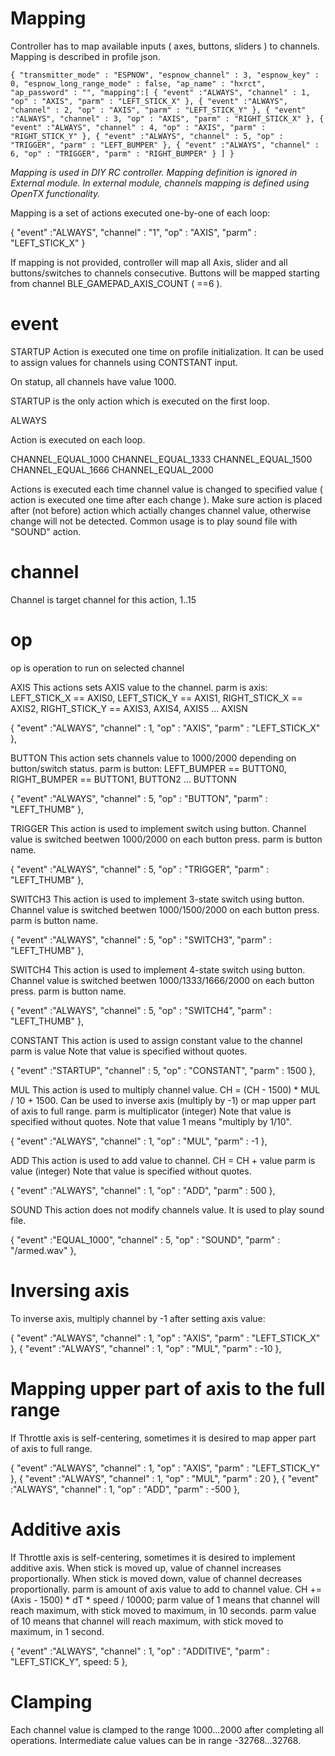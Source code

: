 
# Mapping

Controller has to map available inputs ( axes, buttons, sliders ) to channels.
Mapping is described in profile json.

``
{
    "transmitter_mode" : "ESPNOW",
    "espnow_channel" : 3,
    "espnow_key" : 0,
    "espnow_long_range_mode" : false,
    "ap_name" : "hxrct",
    "ap_password" : "",
    "mapping":[
        { "event" :"ALWAYS", "channel" : 1, "op" : "AXIS", "parm" : "LEFT_STICK_X" },
        { "event" :"ALWAYS", "channel" : 2, "op" : "AXIS", "parm" : "LEFT_STICK_Y" },
        { "event" :"ALWAYS", "channel" : 3, "op" : "AXIS", "parm" : "RIGHT_STICK_X" },
        { "event" :"ALWAYS", "channel" : 4, "op" : "AXIS", "parm" : "RIGHT_STICK_Y" },
        { "event" :"ALWAYS", "channel" : 5, "op" : "TRIGGER", "parm" : "LEFT_BUMPER" },
        { "event" :"ALWAYS", "channel" : 6, "op" : "TRIGGER", "parm" : "RIGHT_BUMPER" }
    ]
}
``

*Mapping is used in DIY RC controller. Mapping definition is ignored in External module. In external module, channels mapping is defined using OpenTX functionality.*

Mapping is a set of actions executed one-by-one of each loop:

{ "event" :"ALWAYS", "channel" : "1", "op" : "AXIS", "parm" : "LEFT_STICK_X" }

If mapping is not provided, controller will map all Axis, slider and all buttons/switches to channels consecutive.
Buttons will be mapped starting from channel BLE_GAMEPAD_AXIS_COUNT ( ==6 ).

# event

STARTUP
 Action is executed one time on profile initialization.
 It can be used to assign values for channels using CONTSTANT input.
 
 On statup, all channels have value 1000.

 STARTUP is the only action which is executed on the first loop.

ALWAYS

 Action is executed on each loop.

CHANNEL_EQUAL_1000 
CHANNEL_EQUAL_1333
CHANNEL_EQUAL_1500 
CHANNEL_EQUAL_1666
CHANNEL_EQUAL_2000

 Actions is executed each time channel value is changed to specified value ( action is executed one time after each change ).
 Make sure action is placed after (not before) action which actially changes channel value, otherwise change will not be detected.
 Common usage is to play sound file with "SOUND" action.


# channel 

 Channel is target channel for this action, 1..15

# op

 op is operation to run on selected channel

 AXIS
 This actions sets AXIS value to the channel.
 parm is axis: LEFT_STICK_X == AXIS0, LEFT_STICK_Y == AXIS1, RIGHT_STICK_X == AXIS2, RIGHT_STICK_Y == AXIS3, AXIS4, AXIS5 ... AXISN

 { "event" :"ALWAYS", "channel" : 1, "op" : "AXIS", "parm" : "LEFT_STICK_X" },

 BUTTON
 This action sets channels value to 1000/2000 depending on button/switch status.
 parm is button: LEFT_BUMPER == BUTTON0, RIGHT_BUMPER == BUTTON1, BUTTON2 ... BUTTONN

 { "event" :"ALWAYS", "channel" : 5, "op" : "BUTTON", "parm" : "LEFT_THUMB" },

 TRIGGER
 This action is used to implement switch using button. Channel value is switched beetwen 1000/2000 on each button press.
 parm is button name.

 { "event" :"ALWAYS", "channel" : 5, "op" : "TRIGGER", "parm" : "LEFT_THUMB" },

 SWITCH3
 This action is used to implement 3-state switch using button. Channel value is switched beetwen 1000/1500/2000 on each button press.
 parm is button name.

 { "event" :"ALWAYS", "channel" : 5, "op" : "SWITCH3", "parm" : "LEFT_THUMB" },

 SWITCH4
 This action is used to implement 4-state switch using button. Channel value is switched beetwen 1000/1333/1666/2000 on each button press.
 parm is button name.

 { "event" :"ALWAYS", "channel" : 5, "op" : "SWITCH4", "parm" : "LEFT_THUMB" },

 CONSTANT
 This action is used to assign constant value to the channel
 parm is value
 Note that value is specified without quotes.

 { "event" :"STARTUP", "channel" : 5, "op" : "CONSTANT", "parm" : 1500 },

 MUL
 This action is used to multiply channel value.
 CH = (CH - 1500) * MUL / 10 + 1500.
 Can be used to inverse axis (multiply by -1) or map upper part of axis to full range.
 parm is multiplicator (integer)
 Note that value is specified without quotes.
 Note that value 1 means "multiply by 1/10".

 { "event" :"ALWAYS", "channel" : 1, "op" : "MUL", "parm" : -1 },

 ADD
 This action is used to add value to channel.
 CH = CH + value
 parm is value (integer)
 Note that value is specified without quotes.

 { "event" :"ALWAYS", "channel" : 1, "op" : "ADD", "parm" : 500 },

 SOUND
 This action does not modify channels value. It is used to play sound file.
 
 { "event" :"EQUAL_1000", "channel" : 5, "op" : "SOUND", "parm" : "/armed.wav" },



# Inversing axis

 To inverse axis, multiply channel by -1 after setting axis value:

 { "event" :"ALWAYS", "channel" : 1, "op" : "AXIS", "parm" : "LEFT_STICK_X" },
 { "event" :"ALWAYS", "channel" : 1, "op" : "MUL", "parm" : -10 },


# Mapping upper part of axis to the full range

 If Throttle axis is self-centering, sometimes it is desired to map apper part of axis to full range.

 { "event" :"ALWAYS", "channel" : 1, "op" : "AXIS", "parm" : "LEFT_STICK_Y" },
 { "event" :"ALWAYS", "channel" : 1, "op" : "MUL", "parm" : 20 },
 { "event" :"ALWAYS", "channel" : 1, "op" : "ADD", "parm" : -500 },


# Additive axis

 If Throttle axis is self-centering, sometimes it is desired to implement additive axis.
 When stick is moved up, value of channel increases proportionally.
 When stick is moved down, value of channel decreases proportionally.
 parm is amount of axis value to add to channel value.
 CH += (Axis - 1500) * dT * speed / 10000;
 parm value of 1 means that channel will reach maximum, with stick moved to maximum, in 10 seconds.
 parm value of 10 means that channel will reach maximum, with stick moved to maximum, in 1 second.

 { "event" :"ALWAYS", "channel" : 1, "op" : "ADDITIVE", "parm" : "LEFT_STICK_Y", speed: 5 },

# Clamping 
 Each channel value is clamped to the range 1000...2000 after completing all operations.
 Intermediate calue values can be in range -32768...32768.
